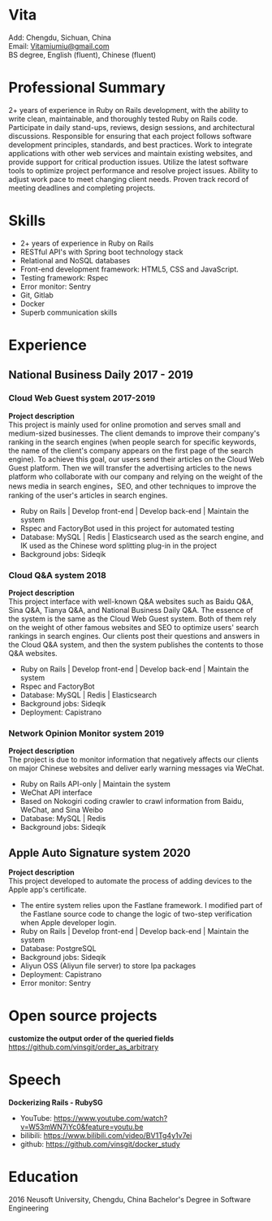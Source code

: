 # Vita
Add: Chengdu, Sichuan, China </br>
Email: Vitamiumiu@gmail.com </br>
BS degree, English (fluent), Chinese (fluent) </br>

# Professional Summary 
2+ years of experience in Ruby on Rails development, with the ability to write clean, maintainable, and thoroughly tested Ruby on Rails code. Participate in daily stand-ups, reviews, design sessions, and architectural discussions. Responsible for ensuring that each project follows software development principles, standards, and best practices. Work to integrate applications with other web services and maintain existing websites, and provide support for critical production issues. Utilize the latest software tools to optimize project performance and resolve project issues. Ability to adjust work pace to meet changing client needs. Proven track record of meeting deadlines and completing projects.

# Skills
* 2+ years of experience in Ruby on Rails
* RESTful API's with Spring boot technology stack
* Relational and NoSQL databases
* Front-end development framework: HTML5, CSS and JavaScript.
* Testing framework: Rspec
* Error monitor: Sentry
* Git, Gitlab
* Docker
* Superb communication skills

# Experience
## National Business Daily  2017 - 2019
### Cloud Web Guest system 2017-2019 
**Project description**</br>
This project is mainly used for online promotion and serves small and medium-sized businesses. The client demands to improve their company's ranking in the search engines (when people search for specific keywords, the name of the client's company appears on the first page of the search engine). To achieve this goal, our users send their articles on the Cloud Web Guest platform. Then we will transfer the advertising articles to the news platform who collaborate with our company and relying on the weight of the news media in search engines，SEO, and other techniques to improve the ranking of the user's articles in search engines.</br>
* Ruby on Rails | Develop front-end | Develop back-end | Maintain the system
* Rspec and FactoryBot used in this project for automated testing
* Database: MySQL | Redis | Elasticsearch used as the search engine, and IK used as the Chinese word splitting plug-in in the project
* Background jobs: Sideqik

### Cloud Q&A system 2018
**Project description**</br>
This project interface with well-known Q&A websites such as Baidu Q&A, Sina Q&A, Tianya Q&A, and National Business Daily Q&A. The essence of the system is the same as the Cloud Web Guest system. Both of them rely on the weight of other famous websites and SEO to optimize users' search rankings in search engines. Our clients post their questions and answers in the Cloud Q&A system, and then the system publishes the contents to those Q&A websites.</br>
* Ruby on Rails | Develop front-end | Develop back-end  | Maintain the system
* Rspec and FactoryBot 
* Database: MySQL | Redis | Elasticsearch 
* Background jobs: Sideqik
* Deployment: Capistrano

###  Network Opinion Monitor system 2019
**Project description**</br>
The project is due to monitor information that negatively affects our clients on major Chinese websites and deliver early warning messages via WeChat.</br>
* Ruby on Rails API-only | Maintain the system
* WeChat API interface
* Based on Nokogiri coding crawler to crawl information from Baidu, WeChat, and Sina Weibo
* Database: MySQL | Redis
* Background jobs: Sideqik

## Apple Auto Signature system 2020
**Project description**</br>
This project developed to automate the process of adding devices to the Apple app's certificate.</br>
* The entire system relies upon the Fastlane framework. I modified part of the Fastlane source code to change the logic of two-step verification when Apple developer login.
* Ruby on Rails | Develop front-end | Develop back-end | Maintain the system
* Database: PostgreSQL
* Background jobs: Sideqik
* Aliyun OSS (Aliyun file server) to store Ipa packages 
* Deployment: Capistrano
* Error monitor: Sentry 

# Open source projects
**customize the output order of the queried fields** </br>
https://github.com/vinsgit/order_as_arbitrary

# Speech
**Dockerizing Rails - RubySG**</br>
* YouTube: https://www.youtube.com/watch?v=W53mWN7iYc0&feature=youtu.be
* bilibili: https://www.bilibili.com/video/BV1Tg4y1v7ei
* github: https://github.com/vinsgit/docker_study

# Education
2016 Neusoft University, Chengdu, China Bachelor's Degree in Software Engineering
